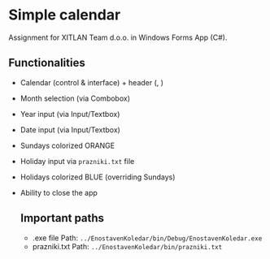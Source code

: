 # Simple calendar

Assignment for XITLAN Team d.o.o. in Windows Forms App (C#).

## Functionalities

* Calendar (control & interface) + header (<current Month>, <current Year>)
* Month selection (via Combobox)
* Year input (via Input/Textbox)
* Date input (via Input/Textbox)
* Sundays colorized ORANGE
* Holiday input via `prazniki.txt` file 
* Holidays colorized BLUE (overriding Sundays) 
* Ability to close the app

  ## Important paths
  
  * .exe file
  Path: `../EnostavenKoledar/bin/Debug/EnostavenKoledar.exe`
  * prazniki.txt
  Path: `../EnostavenKoledar/bin/prazniki.txt`
